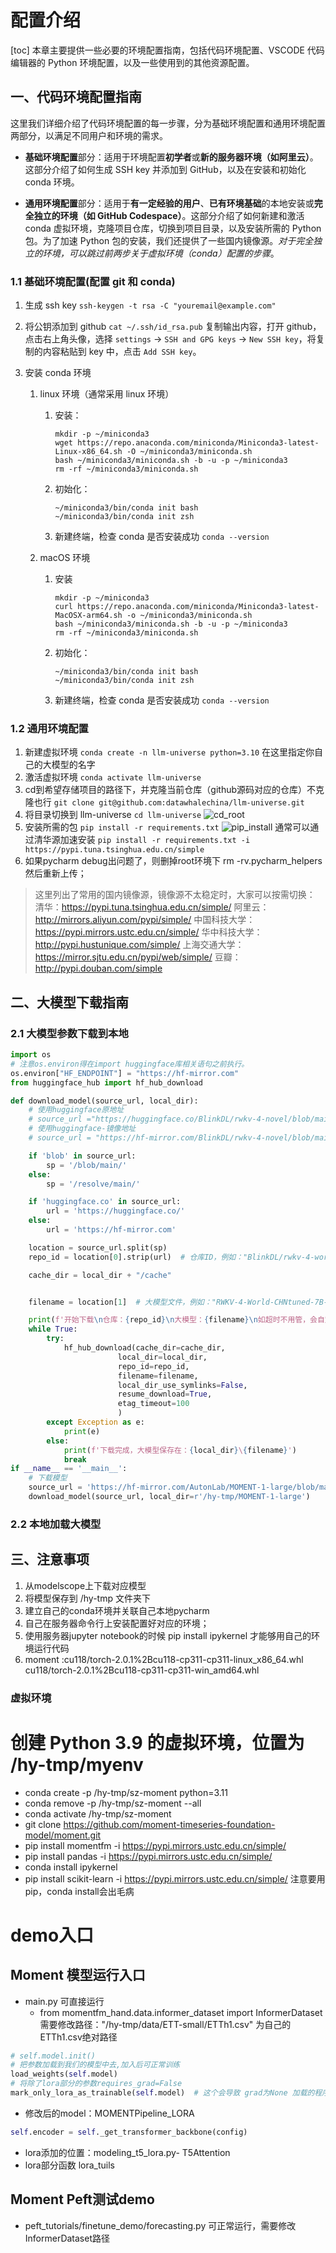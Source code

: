 # 配置介绍

[toc]
本章主要提供一些必要的环境配置指南，包括代码环境配置、VSCODE 代码编辑器的 Python 环境配置，以及一些使用到的其他资源配置。

## 一、代码环境配置指南

这里我们详细介绍了代码环境配置的每一步骤，分为基础环境配置和通用环境配置两部分，以满足不同用户和环境的需求。

- **基础环境配置**部分：适用于环境配置**初学者**或**新的服务器环境（如阿里云）**。这部分介绍了如何生成 SSH key 并添加到 GitHub，以及在安装和初始化 conda 环境。

- **通用环境配置**部分：适用于**有一定经验的用户**、**已有环境基础**的本地安装或**完全独立的环境（如 GitHub Codespace）**。这部分介绍了如何新建和激活 conda 虚拟环境，克隆项目仓库，切换到项目目录，以及安装所需的 Python 包。为了加速 Python 包的安装，我们还提供了一些国内镜像源。*对于完全独立的环境，可以跳过前两步关于虚拟环境（conda）配置的步骤*。

### 1.1 基础环境配置(配置 git 和 conda)

1. 生成 ssh key
   `ssh-keygen -t rsa -C "youremail@example.com"`
2. 将公钥添加到 github
   `cat ~/.ssh/id_rsa.pub`
   复制输出内容，打开 github，点击右上角头像，选择 `settings` -> `SSH and GPG keys` -> `New SSH key`，将复制的内容粘贴到 key 中，点击 `Add SSH key`。
   

3. 安装 conda 环境

   1. linux 环境（通常采用 linux 环境）

      1. 安装：

         ```shell
         mkdir -p ~/miniconda3
         wget https://repo.anaconda.com/miniconda/Miniconda3-latest-Linux-x86_64.sh -O ~/miniconda3/miniconda.sh
         bash ~/miniconda3/miniconda.sh -b -u -p ~/miniconda3
         rm -rf ~/miniconda3/miniconda.sh
         ```

      2. 初始化：

         ```shell
         ~/miniconda3/bin/conda init bash
         ~/miniconda3/bin/conda init zsh
         ```

      3. 新建终端，检查 conda 是否安装成功 `conda --version`

   2. macOS 环境

      1. 安装

         ```shell
         mkdir -p ~/miniconda3
         curl https://repo.anaconda.com/miniconda/Miniconda3-latest-MacOSX-arm64.sh -o ~/miniconda3/miniconda.sh
         bash ~/miniconda3/miniconda.sh -b -u -p ~/miniconda3
         rm -rf ~/miniconda3/miniconda.sh
         ```

      2. 初始化：

         ```shell
         ~/miniconda3/bin/conda init bash
         ~/miniconda3/bin/conda init zsh
         ```

      3. 新建终端，检查 conda 是否安装成功 `conda --version`
    
### 1.2 通用环境配置 

1. 新建虚拟环境
   `conda create -n llm-universe python=3.10`
   在这里指定你自己的大模型的名字
2. 激活虚拟环境
   `conda activate llm-universe`
3. cd到希望存储项目的路径下，并克隆当前仓库（github源码对应的仓库）不克隆也行
   `git clone git@github.com:datawhalechina/llm-universe.git`
4. 将目录切换到 llm-universe
   `cd llm-universe`
   ![cd_root](../../figures/C1-7-cd_root.png)
5. 安装所需的包
   `pip install -r requirements.txt`
   ![pip_install](../../figures/C1-7-pip_install.png)
   通常可以通过清华源加速安装
   `pip install -r requirements.txt -i https://pypi.tuna.tsinghua.edu.cn/simple`
6. 如果pycharm debug出问题了，则删掉root环境下 rm -rv.pycharm_helpers  然后重新上传；
> 这里列出了常用的国内镜像源，镜像源不太稳定时，大家可以按需切换：
> 清华：https://pypi.tuna.tsinghua.edu.cn/simple/
> 阿里云：http://mirrors.aliyun.com/pypi/simple/
> 中国科技大学：https://pypi.mirrors.ustc.edu.cn/simple/
> 华中科技大学：http://pypi.hustunique.com/simple/
> 上海交通大学：https://mirror.sjtu.edu.cn/pypi/web/simple/
> 豆瓣：http://pypi.douban.com/simple

## 二、大模型下载指南

### 2.1 大模型参数下载到本地 

```python
import os
# 注意os.environ得在import huggingface库相关语句之前执行。
os.environ["HF_ENDPOINT"] = "https://hf-mirror.com"
from huggingface_hub import hf_hub_download

def download_model(source_url, local_dir):
    # 使用huggingface原地址
    # source_url ="https://huggingface.co/BlinkDL/rwkv-4-novel/blob/main/RWKV-4-Novel-7B-v1-ChnEng-20230426-ctx8192.pth"
    # 使用huggingface-镜像地址
    # source_url = "https://hf-mirror.com/BlinkDL/rwkv-4-novel/blob/main/RWKV-4-Novel-7B-v1-ChnEng-20230426-ctx8192.pth"

    if 'blob' in source_url:
        sp = '/blob/main/'
    else:
        sp = '/resolve/main/'

    if 'huggingface.co' in source_url:
        url = 'https://huggingface.co/'
    else:
        url = 'https://hf-mirror.com'

    location = source_url.split(sp)
    repo_id = location[0].strip(url)  # 仓库ID，例如："BlinkDL/rwkv-4-world"

    cache_dir = local_dir + "/cache"


    filename = location[1]  # 大模型文件，例如："RWKV-4-World-CHNtuned-7B-v1-20230709-ctx4096.pth"

    print(f'开始下载\n仓库：{repo_id}\n大模型：{filename}\n如超时不用管，会自定继续下载，直至完成。中途中断，再次运行将继续下载。')
    while True:
        try:
            hf_hub_download(cache_dir=cache_dir,
                        local_dir=local_dir,
                        repo_id=repo_id,
                        filename=filename,
                        local_dir_use_symlinks=False,
                        resume_download=True,
                        etag_timeout=100
                        )
        except Exception as e:
            print(e)
        else:
            print(f'下载完成，大模型保存在：{local_dir}\{filename}')
            break
if __name__ == '__main__':
    # 下载模型
    source_url = 'https://hf-mirror.com/AutonLab/MOMENT-1-large/blob/main/pytorch_model.bin'
    download_model(source_url, local_dir=r'/hy-tmp/MOMENT-1-large')
```

### 2.2 本地加载大模型


## 三、注意事项
1. 从modelscope上下载对应模型
2. 将模型保存到 /hy-tmp 文件夹下
3. 建立自己的conda环境并关联自己本地pycharm
4. 自己在服务器命令行上安装配置好对应的环境；
5. 使用服务器jupyter notebook的时候 pip install ipykernel 才能够用自己的环境运行代码
6. moment :cu118/torch-2.0.1%2Bcu118-cp311-cp311-linux_x86_64.whl
cu118/torch-2.0.1%2Bcu118-cp311-cp311-win_amd64.whl


### 虚拟环境
# 创建 Python 3.9 的虚拟环境，位置为 /hy-tmp/myenv
- conda create -p /hy-tmp/sz-moment python=3.11
- conda remove -p /hy-tmp/sz-moment --all
- conda activate /hy-tmp/sz-moment
- git clone https://github.com/moment-timeseries-foundation-model/moment.git
- pip install momentfm -i  https://pypi.mirrors.ustc.edu.cn/simple/
- pip install pandas -i  https://pypi.mirrors.ustc.edu.cn/simple/
- conda install ipykernel
- pip install scikit-learn -i  https://pypi.mirrors.ustc.edu.cn/simple/  注意要用pip，conda install会出毛病


# demo入口

## Moment 模型运行入口
- main.py 可直接运行
  - from momentfm_hand.data.informer_dataset import InformerDataset  需要修改路径："/hy-tmp/data/ETT-small/ETTh1.csv" 为自己的ETTh1.csv绝对路径
```python
# self.model.init()
# 把参数加载到我们的模型中去,加入后可正常训练
load_weights(self.model)
# 将除了lora部分的参数requires_grad=False
mark_only_lora_as_trainable(self.model)  # 这个会导致 grad为None 加载的程序得重写
```
- 修改后的model：MOMENTPipeline_LORA 
```python
self.encoder = self._get_transformer_backbone(config)
```
- lora添加的位置：modeling_t5_lora.py- T5Attention
- lora部分函数 lora_tuils

## Moment Peft测试demo
- peft_tutorials/finetune_demo/forecasting.py  可正常运行，需要修改InformerDataset路径